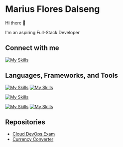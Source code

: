# Marius Flores Dalseng

Hi there 👋

I'm an aspiring Full-Stack Developer
<!--
**Mariusflores/Mariusflores** is a ✨ _special_ ✨ repository because its `README.md` (this file) appears on your GitHub profile.

Here are some ideas to get you started:


- 🔭 I’m currently working on ...
- 🌱 I’m currently learning ...
- 👯 I’m looking to collaborate on ...
- 🤔 I’m looking for help with ...
- 💬 Ask me about ...
- 📫 How to reach me: ...
- 😄 Pronouns: ...
- ⚡ Fun fact: ...
-->
## Connect with me
[![My Skills](https://skillicons.dev/icons?i=linkedin)](https://www.linkedin.com/in/marius-flores-dalseng-1a5828164/)


## Languages, Frameworks, and Tools
[![My Skills](https://skillicons.dev/icons?i=js,html,css,cs)](https://skillicons.dev)
[![My Skills](https://skillicons.dev/icons?i=java,py&theme=light)](https://skillicons.dev)

[![My Skills](https://skillicons.dev/icons?i=maven,react,spring,nodejs&theme=light)](https://skillicons.dev)

[![My Skills](https://skillicons.dev/icons?i=aws,azure,figma,vite&theme=light)](https://skillicons.dev)
[![My Skills](https://skillicons.dev/icons?i=idea,docker,git,postman,selenium,unity,mysql,mongodb)](https://skillicons.dev)


## Repositories


- [Cloud DevOps Exam](https://github.com/Mariusflores/PGR301-EKSAMEN)
- [Currency Converter](https://github.com/Mariusflores/Currency-Converter)

